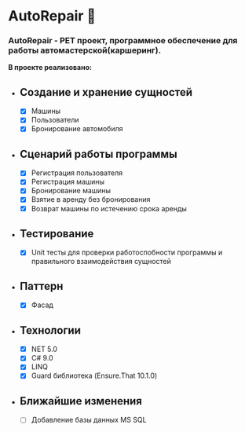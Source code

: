 # AutoRepair :wrench:

### AutoRepair - PET проект, программное обеспечение для работы автомастерской(каршеринг). 
__В проекте реализовано:__
-  ## Создание и хранение сущностей
    - [X] Машины
    - [X] Пользователи
    - [X] Бронирование автомобиля

-  ## Сценарий работы программы
    - [X] Регистрация пользователя
    - [X] Регистрация машины
    - [X] Бронирование машины
    - [X] Взятие в аренду без бронирования
    - [X] Возврат машины по истечению срока аренды

 - ## Тестирование
    - [X] Unit тесты для проверки работоспобности программы и правильного взаимодействия сущностей

 - ##  Паттерн
    - [X] Фасад

 - ## Технологии
    - [X] NET 5.0
    - [X] C# 9.0
    - [X] LINQ
    - [X] Guard библиотека (Ensure.That 10.1.0)

 - ## Ближайшие изменения
   - [ ] Добавление базы данных MS SQL

